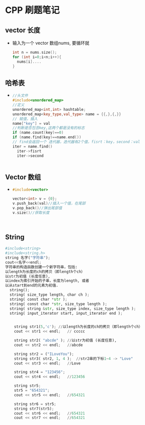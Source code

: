 # CPP 刷题笔记

## vector 长度 

- 输入为一个 vector 数组nums, 要循环就

  ```c++
  int n = nums.size();
  for (int i=0;i<n;i++){
    nums[i]....
  }
  ```

## 哈希表

- ```c++
  //头文件
  #include<unordered_map>
  //定义
  unordered_map<int,int> hashtable;
  unordered_map<key_type,val_type> name = {{,},{,}}
  // 赋值，插入
  name["key"] = val
  //判断是否包含key,这两个都是没有的标志
  if (name.count(key)==0)
  if (name.find(key)==name.end())
  // find会返回一个 迭代器，迭代器有2个值，fisrt：key，second：val
  iter = name.find()
    iter->fisrt
    iter->second
    
  ```

## Vector 数组

- ```c++
  #include<vector>
  
  vector<int> v = {0};
  v.push_back(val)//插入一个值，在尾部
  v.pop_back()//弹出尾部值
  v.size()//获取长度
  
    
  ```

## String 

```python
#include<string>
#include<string.h>
string 名字("字符串");
cout<<名字<<endl;
字符串的构造函数创建一个新字符串，包括: 
以length为长度的ch的拷贝（即length个ch）
以str为初值 (长度任意), 
以index为索引开始的子串，长度为length, 或者 
以从start到end的元素为初值. 
  string();
  string( size_type length, char ch );
  string( const char *str );
  string( const char *str, size_type length );
  string( string &str, size_type index, size_type length );
  string( input_iterator start, input_iterator end );
 

    string str1(5,'c');	//以length为长度的ch的拷贝（即length个ch）
    cout << str1 << endl;   // ccccc

    string str2( "abcde" );	//以str为初值 (长度任意),
    cout << str2 << endl;   //abcde

	string str2 = ("ILoveYou");
    string str3( str2, 1, 4 );	//str2串的下标1~4 -> "Love"
    cout << str3 << endl;	//Love

	string str4 = "123456";
	cout << str4 << endl;	//123456

	string str5;
	str5 = "654321";
	cout << str5 << endl;	//654321

	string str6 = str5;
	string str7(str5);
	cout << str6 << endl;	//654321
	cout << str7 << endl;	//654321

```

